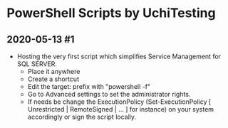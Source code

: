 PowerShell Scripts by UchiTesting
=================================

## 2020-05-13 #1

* Hosting the very first script which simplifies Service Management for SQL SERVER.
	* Place it anywhere
	* Create a shortcut
	* Edit the target: prefix with "powershell -f"
	* Go to Advanced settings to set the administrator rights.
	* If needs be change the ExecutionPolicy (Set-ExecutionPolicy [ Unrestricted | RemoteSigned | ... ] for instance) on your system accordingly or sign the script locally.
	